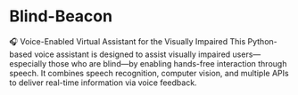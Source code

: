 # Blind-Beacon
🎧 Voice-Enabled Virtual Assistant for the Visually Impaired  This Python-based voice assistant is designed to assist visually impaired users—especially those who are blind—by enabling hands-free interaction through speech. It combines speech recognition, computer vision, and multiple APIs to deliver real-time information via voice feedback.
